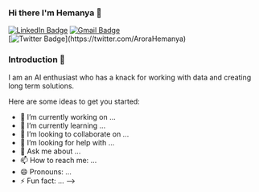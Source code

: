### Hi there I'm Hemanya 👋

[![LinkedIn Badge](https://img.shields.io/badge/LinkedIn-0077B5?style=for-the-badge&logo=linkedin&logoColor=white)](https://www.linkedin.com/in/hemanya-arora/)
[![Gmail Badge](https://img.shields.io/badge/Gmail-D14836?style=for-the-badge&logo=gmail&logoColor=white)](https://mail.google.com/mail/u/2/#inbox?compose=new)             
[![Twitter Badge]([https://img.shields.io/badge/Twitter-1DA1F2?style=for-the-badge&logo=twitter&logoColor=white](https://img.shields.io/twitter/follow/AroraHemanya?label=Twitter&style=social))](https://twitter.com/AroraHemanya)

### Introduction 🚀
I am an AI enthusiast who has a knack for working with data and creating long term solutions. 

Here are some ideas to get you started:

- 🔭 I’m currently working on ...
- 🌱 I’m currently learning ...
- 👯 I’m looking to collaborate on ...
- 🤔 I’m looking for help with ...
- 💬 Ask me about ...
- 📫 How to reach me: ...
- 😄 Pronouns: ...
- ⚡ Fun fact: ...
-->
